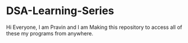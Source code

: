 # DSA-Learning-Series
Hi Everyone, I am Pravin and I am Making this repository to access all of these my programs from anywhere.
